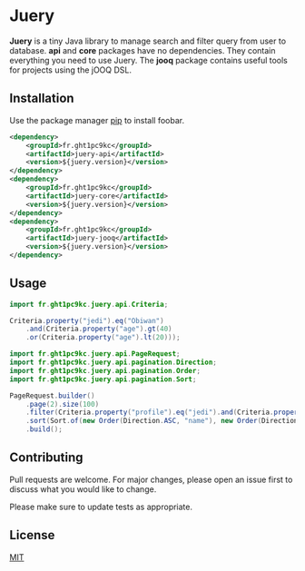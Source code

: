 # Juery

**Juery** is a tiny Java library to manage search and filter query from user to database. **api** and **core** packages 
have no dependencies. They contain everything you need to use Juery. The **jooq** package contains useful tools for 
projects using the jOOQ DSL.

## Installation

Use the package manager [pip](https://pip.pypa.io/en/stable/) to install foobar.

```xml
<dependency>
    <groupId>fr.ght1pc9kc</groupId>
    <artifactId>juery-api</artifactId>
    <version>${juery.version}</version>
</dependency>
<dependency>
    <groupId>fr.ght1pc9kc</groupId>
    <artifactId>juery-core</artifactId>
    <version>${juery.version}</version>
</dependency>
<dependency>
    <groupId>fr.ght1pc9kc</groupId>
    <artifactId>juery-jooq</artifactId>
    <version>${juery.version}</version>
</dependency>
```

## Usage

```java
import fr.ght1pc9kc.juery.api.Criteria;

Criteria.property("jedi").eq("Obiwan")
    .and(Criteria.property("age").gt(40)
    .or(Criteria.property("age").lt(20)));
```

```java
import fr.ght1pc9kc.juery.api.PageRequest;
import fr.ght1pc9kc.juery.api.pagination.Direction;
import fr.ght1pc9kc.juery.api.pagination.Order;
import fr.ght1pc9kc.juery.api.pagination.Sort;

PageRequest.builder()
    .page(2).size(100)
    .filter(Criteria.property("profile").eq("jedi").and(Criteria.property("job").eq("master")))
    .sort(Sort.of(new Order(Direction.ASC, "name"), new Order(Direction.DESC, "email")))
    .build();
```

## Contributing
Pull requests are welcome. For major changes, please open an issue first to discuss what you would like to change.

Please make sure to update tests as appropriate.

## License
[MIT](https://choosealicense.com/licenses/mit/)
